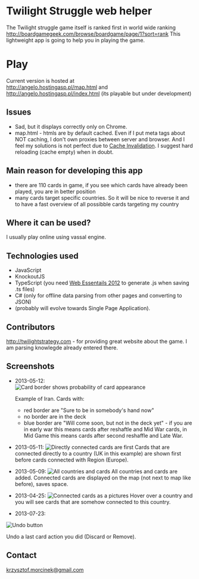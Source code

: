 Twilight Struggle web helper
===================
The Twilight struggle game itself is ranked first in world wide ranking http://boardgamegeek.com/browse/boardgame/page/1?sort=rank
This lightweight app is going to help you in playing the game.

Play
===================

Current version is hosted at  
http://angelo.hostingasp.pl/map.html and  
http://angelo.hostingasp.pl/index.html (its playable but under development)

## Issues
- Sad, but it displays correctly only on Chrome.
- map.html - htmls are by default cached. Even if I put meta tags about NOT caching, I don't own proxies between server and browser. And I feel my solutions is not perfect due to [Cache Invalidation](http://martinfowler.com/bliki/TwoHardThings.html). I suggest hard reloading (cache empty) when in doubt.

## Main reason for developing this app

- there are 110 cards in game, if you see which cards have already been played, you are in better position
- many cards target specific countries. So it will be nice to reverse it and to have a fast overview of all possibble cards targeting my country

## Where it can be used?
I usually play online using vassal engine.

## Technologies used
* JavaScript
* KnockoutJS
* TypeScript (you need [Web Essentails 2012](http://visualstudiogallery.msdn.microsoft.com/07d54d12-7133-4e15-becb-6f451ea3bea6) to generate .js when saving .ts files)
* C# (only for offline data parsing from other pages and converting to JSON)
* (probably will evolve towards Single Page Application).

## Contributors
http://twilightstrategy.com - for providing great website about the game. I am parsing knowlegde already entered there.

## Screenshots

* 2013-05-12:  
![Card border shows probability of card appearance](https://raw.github.com/kmorcinek/TS-web-cards-helper/master/screenshots/TS_card_border_shows_the_probability_of_card.JPG)
  
  Example of Iran. Cards with:
  * red border are "Sure to be in somebody's hand now"
  * no border are in the deck
  * blue border are "Will come soon, but not in the deck yet" - if you are in early war this means cards after reshaftle and Mid War cards, in Mid Game this means cards after second reshaffle and Late War.
  
* 2013-05-11:
![Directly connected cards are first](https://raw.github.com/kmorcinek/TS-web-cards-helper/master/screenshots/TS_directly_connected_cards_are_first.JPG)
  Cards that are connected directly to a country (UK in this example) are shown first before cards connected with Region (Europe).
  
* 2013-05-09:
![All countries and cards](https://raw.github.com/kmorcinek/TS-web-cards-helper/master/screenshots/All_countries_and_cards_Cards_on_the_map.JPG)
  All countries and cards are added. Connected cards are displayed on the map (not next to map like before), saves space.

* 2013-04-25:
![Connected cards as a pictures](https://raw.github.com/kmorcinek/TS-web-cards-helper/master/screenshots/Cards_as_a_pictures.JPG)
  Hover over a country and you will see cards that are somehow connected to this country.

* 2013-07-23:

![Undo button](https://raw.github.com/kmorcinek/TS-web-cards-helper/master/screenshots/Undo_button.PNG)
  
  Undo a last card action you did (Discard or Remove).

## Contact

krzysztof.morcinek@gmail.com

